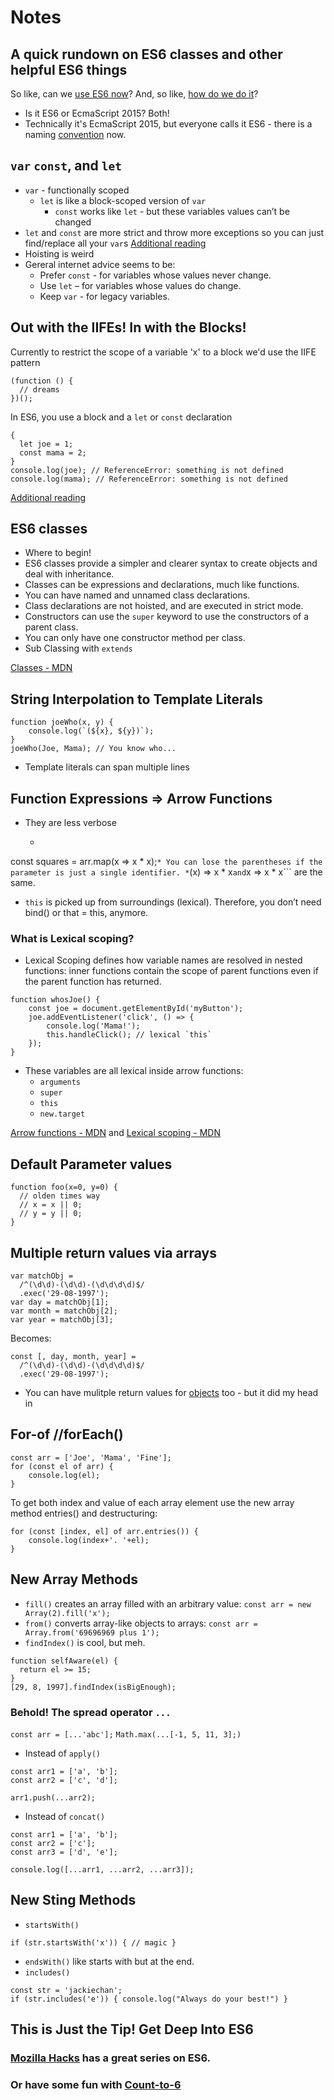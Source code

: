 # Notes
## A quick rundown on ES6 classes and other helpful ES6 things

So like, can we [use ES6 now](http://kangax.github.io/compat-table/es6/)?
And, so like, [how do we do it](https://leanpub.com/setting-up-es6/read#ch_deploying-es6)?

* Is it ES6 or EcmaScript 2015? Both!
*  Technically it's EcmaScript 2015, but everyone calls it ES6 - there is a naming [convention](https://tc39.github.io/process-document/) now.

## ```var``` ```const```, and ```let```

* ```var``` - functionally scoped
  * ```let``` is like a block-scoped version of ```var```
    * ```const``` works like ```let``` - but these variables values can’t be changed
* ```let``` and ```const``` are more strict and throw more exceptions so you can just find/replace all your ```var```s
[Additional reading](http://stackoverflow.com/questions/34564403/what-is-block-scope-function-ecmascript-6-compare-with-ecmascript-5)
* Hoisting is weird
* Gereral internet advice seems to be:
  * Prefer ```const``` - for variables whose values never change.
  * Use ```let``` – for variables whose values do change.
  * Keep ``var`` - for legacy variables.

## Out with the IIFEs! In with the Blocks!
Currently to restrict the scope of a variable 'x' to a block we'd use the IIFE pattern
```
(function () {
  // dreams
})();
```
In ES6, you use a block and a ```let``` or ```const``` declaration
```
{
  let joe = 1;
  const mama = 2;
}
console.log(joe); // ReferenceError: something is not defined
console.log(mama); // ReferenceError: something is not defined
```

[Additional reading](http://stackoverflow.com/questions/27471510/block-scoping-in-es6)

## ES6 classes
* Where to begin!
* ES6 classes provide a simpler and clearer syntax to create objects and deal with inheritance.
* Classes can be expressions and declarations, much like functions.
* You can have named and unnamed class declarations.
* Class declarations are not hoisted, and are executed in strict mode.
* Constructors can use the ```super``` keyword to use the constructors of a parent class.
* You can only have one constructor method per class.
* Sub Classing with ```extends```

[Classes - MDN](https://developer.mozilla.org/en/docs/Web/JavaScript/Reference/Classes)

## String Interpolation to Template Literals
```
function joeWho(x, y) {
    console.log(`(${x}, ${y})`);
}
joeWho(Joe, Mama); // You know who...
```
* Template literals can span multiple lines

## Function Expressions => Arrow Functions
* They are less verbose
  * ```const arr = [1, 2, 3];
const squares = arr.map(x => x * x);```
    * You can lose the parentheses if the parameter is just a single identifier.
    * ```(x) => x * x``` and ```x => x * x``` are the same.
* ```this``` is picked up from surroundings (lexical). Therefore, you don’t need bind() or that = this, anymore.
### What is Lexical scoping?
* Lexical Scoping defines how variable names are resolved in nested functions: inner functions contain the scope of parent functions even if the parent function has returned.
```
function whosJoe() {
    const joe = document.getElementById('myButton');
    joe.addEventListener('click', () => {
        console.log('Mama!');
        this.handleClick(); // lexical `this`
    });
}
```
* These variables are all lexical inside arrow functions:
  * ```arguments```
  * ```super```
  * ```this```
  * ```new.target```
  
[Arrow functions - MDN](https://developer.mozilla.org/en/docs/Web/JavaScript/Reference/Functions/Arrow_functions) and [Lexical scoping - MDN](https://developer.mozilla.org/en/docs/Web/JavaScript/Closures#Lexical_scoping)

## Default Parameter values
```
function foo(x=0, y=0) {
  // olden times way
  // x = x || 0;
  // y = y || 0;
}
```

## Multiple return values via arrays
```
var matchObj =
  /^(\d\d)-(\d\d)-(\d\d\d\d)$/
  .exec('29-08-1997');
var day = matchObj[1];
var month = matchObj[2];
var year = matchObj[3];
```
Becomes:
```
const [, day, month, year] =
  /^(\d\d)-(\d\d)-(\d\d\d\d)$/
  .exec('29-08-1997');
```
* You can have mulitple return values for [objects](https://developer.mozilla.org/en/docs/Web/JavaScript/Reference/Operators/Destructuring_assignment#Object_destructuring) too - but it did my head in

## For-of //forEach()
```
const arr = ['Joe', 'Mama', 'Fine'];
for (const el of arr) {
    console.log(el);
}
```
To get both index and value of each array element use the new array method entries() and destructuring:
```
for (const [index, el] of arr.entries()) {
    console.log(index+'. '+el);
}
```

## New Array Methods
* ```fill()``` creates an array filled with an arbitrary value:
```const arr = new Array(2).fill('x');```
* ```from()``` converts array-like objects to arrays:
```const arr = Array.from('69696969 plus 1');```
* ```findIndex()``` is cool, but meh.
```
function selfAware(el) {
  return el >= 15;
}
[29, 8, 1997].findIndex(isBigEnough);
```
### Behold! The spread operator ```...```
```const arr = [...'abc'];```
```Math.max(...[-1, 5, 11, 3];)```
* Instead of ```apply()```
```
const arr1 = ['a', 'b'];
const arr2 = ['c', 'd'];

arr1.push(...arr2);
```
* Instead of ```concat()```
```
const arr1 = ['a', 'b'];
const arr2 = ['c'];
const arr3 = ['d', 'e'];

console.log([...arr1, ...arr2, ...arr3]);
```

## New Sting Methods
* ```startsWith()```
```
if (str.startsWith('x')) { // magic }
```
* ```endsWith()``` like starts with but at the end.
* ```includes()```
```
const str = 'jackiechan';
if (str.includes('e')) { console.log("Always do your best!") }
```

## This is Just the Tip! Get Deep Into ES6

### [Mozilla Hacks](https://hacks.mozilla.org/category/es6-in-depth/) has a great series on ES6.
### Or have some fun with [Count-to-6](https://github.com/domenic/count-to-6)
